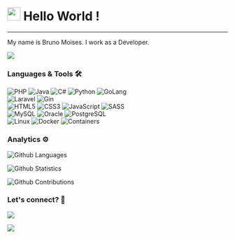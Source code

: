 




<h1><img src="https://emojis.slackmojis.com/emojis/images/1531849430/4246/blob-sunglasses.gif?1531849430" width="30"/> Hello World ! </h1> <hr>

My name is Bruno Moises. I work as a Developer.

![](http://estruyf-github.azurewebsites.net/api/VisitorHit?user=BrunoMoises&repo=BrunoMoises&countColorcountColor)

### Languages & Tools 🛠  
![PHP](https://img.shields.io/badge/-PHP-05122A?style=flat&color=green)&nbsp;![Java](https://img.shields.io/badge/-Java-05122A?style=flat&color=green)&nbsp;![C#](https://img.shields.io/badge/-CSharp-05122A?style=flat&color=green)&nbsp;![Python](https://img.shields.io/badge/-Python-05122A?style=flat&color=green)&nbsp;![GoLang](https://img.shields.io/badge/-GoLang-05122A?style=flat&color=green)&nbsp;  
![Laravel](https://img.shields.io/badge/-Laravel-05122A?style=flat&color=orange)&nbsp;![Gin](https://img.shields.io/badge/-Gin-05122A?style=flat&color=orange)&nbsp;  
![HTML5](https://img.shields.io/badge/-HTML5-05122A?style=flat&color=gray)&nbsp;![CSS3](https://img.shields.io/badge/-CSS3-05122A?style=flat&color=gray)&nbsp;![JavaScript](https://img.shields.io/badge/-JavaScript-05122A?style=flat&color=gray)&nbsp;![SASS](https://img.shields.io/badge/-SASS-05122A?style=flat&color=gray)&nbsp;  
![MySQL](https://img.shields.io/badge/-MySQL-05122A?style=flat&color=blue)&nbsp;![Oracle](https://img.shields.io/badge/-Oracle-05122A?style=flat&color=blue)&nbsp;![PostgreSQL](https://img.shields.io/badge/-PostgreSQL-05122A?style=flat&color=blue)&nbsp;  
![Linux](https://img.shields.io/badge/-Linux-05122A?style=flat&color=red)&nbsp;![Docker](https://img.shields.io/badge/-Docker-05122A?style=flat&color=red)&nbsp;![Containers](https://img.shields.io/badge/-Containers-05122A?style=flat&color=red)&nbsp; 


### Analytics ⚙️

![Github Languages](https://github-readme-stats-git-masterrstaa-rickstaa.vercel.app/api/top-langs/?username=BrunoMoises&layout=compact&count_private=true&theme=tokyonight)

![Github Statistics](https://github-readme-stats-git-masterrstaa-rickstaa.vercel.app/api/?username=BrunoMoises&count_private=true&show_icons=true&theme=tokyonight)

![Github Contributions](https://github-readme-streak-stats.herokuapp.com/?user=BrunoMoises&theme=tokyonight)

### Let's connect? 🤝

<p align="left">

<a href="https://www.linkedin.com/in/brunomoises"><img src="https://img.shields.io/badge/-LinkedIn-0077B5?style=flat&logo=Linkedin&logoColor=white"/></a>

<a href="https://www.instagram.com/brunoomoises"><img src="https://img.shields.io/badge/-Instagram-E4405F?style=flat&logo=instagram&logoColor=white"/></a>

</p>